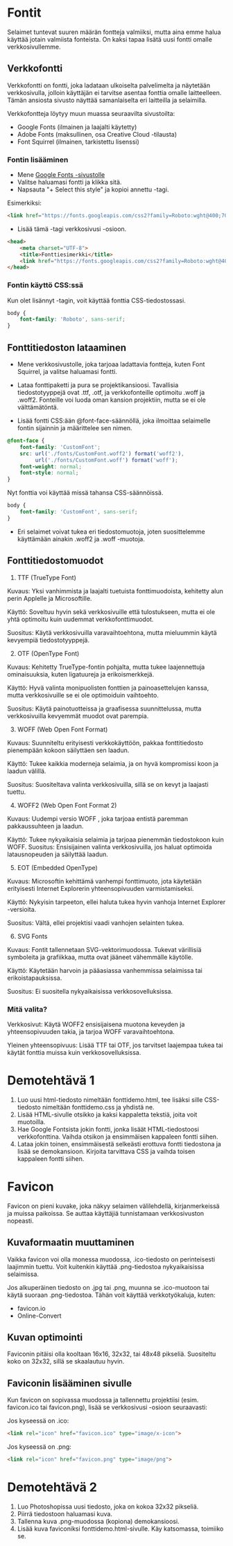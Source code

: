 # Fontit

Selaimet tuntevat suuren määrän fontteja valmiiksi, mutta aina emme halua käyttää jotain valmiista fonteista. On kaksi tapaa lisätä uusi fontti omalle verkkosivullemme.

## Verkkofontti

Verkkofontti on fontti, joka ladataan ulkoiselta palvelimelta ja näytetään verkkosivulla, jolloin käyttäjän ei tarvitse asentaa fonttia omalle laitteelleen. Tämän ansiosta sivusto näyttää samanlaiselta eri laitteilla ja selaimilla.

Verkkofontteja löytyy muun muassa seuraavilta sivustoilta:

- Google Fonts (ilmainen ja laajalti käytetty)
- Adobe Fonts (maksullinen, osa Creative Cloud -tilausta)
- Font Squirrel (ilmainen, tarkistettu lisenssi)

### Fontin lisääminen

- Mene [Google Fonts -sivustolle](https://fonts.google.com/)<base target="_blank">
- Valitse haluamasi fontti ja klikka sitä.
- Napsauta "+ Select this style" ja kopioi annettu <link>-tagi.

Esimerkiksi:
````html
<link href="https://fonts.googleapis.com/css2?family=Roboto:wght@400;700&display=swap" rel="stylesheet">

``````

- Lisää tämä <link>-tagi verkkosivusi <head>-osioon.

````html
<head>
    <meta charset="UTF-8">
    <title>Fonttiesimerkki</title>
    <link href="https://fonts.googleapis.com/css2?family=Roboto:wght@400;700&display=swap" rel="stylesheet">
</head>
````    

### Fontin käyttö CSS:ssä

Kun olet lisännyt <link>-tagin, voit käyttää fonttia CSS-tiedostossasi.

````css
body {
    font-family: 'Roboto', sans-serif;
}
````

## Fonttitiedoston lataaminen

- Mene verkkosivustolle, joka tarjoaa ladattavia fontteja, kuten Font Squirrel, ja valitse haluamasi fontti.

- Lataa fonttipaketti ja pura se projektikansioosi. Tavallisia tiedostotyyppejä ovat .ttf, .otf, ja verkkofonteille optimoitu .woff ja .woff2. Fonteille voi luoda oman kansion projektiin, mutta se ei ole välttämätöntä.

- Lisää fontti CSS:ään @font-face-säännöllä, joka ilmoittaa selaimelle fontin sijainnin ja määrittelee sen nimen.

````css
@font-face {
    font-family: 'CustomFont';
    src: url('./fonts/CustomFont.woff2') format('woff2'),
         url('./fonts/CustomFont.woff') format('woff');
    font-weight: normal;
    font-style: normal;
}
````

Nyt fonttia voi käyttää missä tahansa CSS-säännöissä.

````css
body {
    font-family: 'CustomFont', sans-serif;
}
````

- Eri selaimet voivat tukea eri tiedostomuotoja, joten suosittelemme käyttämään ainakin .woff2 ja .woff -muotoja. 

## Fonttitiedostomuodot

1. TTF (TrueType Font)

Kuvaus: Yksi vanhimmista ja laajalti tuetuista fonttimuodoista, kehitetty alun perin Applelle ja Microsoftille.

Käyttö: Soveltuu hyvin sekä verkkosivuille että tulostukseen, mutta ei ole yhtä optimoitu kuin uudemmat verkkofonttimuodot.

Suositus: Käytä verkkosivuilla varavaihtoehtona, mutta mieluummin käytä kevyempiä tiedostotyyppejä.

2. OTF (OpenType Font)

Kuvaus: Kehitetty TrueType-fontin pohjalta, mutta tukee laajennettuja ominaisuuksia, kuten ligatuureja ja erikoismerkkejä.

Käyttö: Hyvä valinta monipuolisten fonttien ja painoasettelujen kanssa, mutta verkkosivuille se ei ole optimoiduin vaihtoehto.

Suositus: Käytä painotuotteissa ja graafisessa suunnittelussa, mutta verkkosivuilla kevyemmät muodot ovat parempia.

3. WOFF (Web Open Font Format)

Kuvaus: Suunniteltu erityisesti verkkokäyttöön, pakkaa fonttitiedosto pienempään kokoon säilyttäen sen laadun.

Käyttö: Tukee kaikkia moderneja selaimia, ja on hyvä kompromissi koon ja laadun välillä.

Suositus: Suositeltava valinta verkkosivuilla, sillä se on kevyt ja laajasti tuettu.

4. WOFF2 (Web Open Font Format 2)

Kuvaus: Uudempi versio WOFF
, joka tarjoaa entistä paremman pakkaussuhteen ja laadun.

Käyttö: Tukee nykyaikaisia selaimia ja tarjoaa pienemmän tiedostokoon kuin WOFF.
Suositus: Ensisijainen valinta verkkosivuilla, jos haluat optimoida latausnopeuden ja säilyttää laadun.

5. EOT (Embedded OpenType)

Kuvaus: Microsoftin kehittämä vanhempi fonttimuoto, jota käytetään erityisesti Internet Explorerin yhteensopivuuden varmistamiseksi.

Käyttö: Nykyisin tarpeeton, ellei haluta tukea hyvin vanhoja Internet Explorer -versioita.

Suositus: Vältä, ellei projektisi vaadi vanhojen selainten tukea.

6. SVG Fonts

Kuvaus: Fontit tallennetaan SVG-vektorimuodossa. Tukevat värillisiä symboleita ja grafiikkaa, mutta ovat jääneet vähemmälle käytölle.

Käyttö: Käytetään harvoin ja pääasiassa vanhemmissa selaimissa tai erikoistapauksissa.

Suositus: Ei suositella nykyaikaisissa verkkosovelluksissa.

### Mitä valita?

Verkkosivut: Käytä WOFF2 ensisijaisena muotona keveyden ja yhteensopivuuden takia, ja tarjoa WOFF varavaihtoehtona.

Yleinen yhteensopivuus: Lisää TTF tai OTF, jos tarvitset laajempaa tukea tai käytät fonttia muissa kuin verkkosovelluksissa.

# Demotehtävä 1

1. Luo uusi html-tiedosto nimeltään fonttidemo.html, tee lisäksi sille CSS-tiedosto nimeltään fonttidemo.css ja yhdistä ne.
2. Lisää HTML-sivulle otsikko ja kaksi kappaletta tekstiä, joita voit muotoilla.
3. Hae Google Fontsista jokin fontti, jonka lisäät HTML-tiedostoosi verkkofonttina. Vaihda otsikon ja ensimmäisen kappaleen fontti siihen.
4. Lataa jokin toinen, ensimmäisestä selkeästi erottuva fontti tiedostona ja lisää se demokansioon. Kirjoita tarvittava CSS ja vaihda toisen kappaleen fontti siihen.

# Favicon

Favicon on pieni kuvake, joka näkyy selaimen välilehdellä, kirjanmerkeissä ja muissa paikoissa. Se auttaa käyttäjiä tunnistamaan verkkosivuston nopeasti.

## Kuvaformaatin muuttaminen

Vaikka favicon voi olla monessa muodossa, .ico-tiedosto on perinteisesti laajimmin tuettu. Voit kuitenkin käyttää .png-tiedostoa nykyaikaisissa selaimissa.

Jos alkuperäinen tiedosto on .jpg tai .png, muunna se .ico-muotoon tai käytä suoraan .png-tiedostoa. Tähän voit käyttää verkkotyökaluja, kuten:

- favicon.io
- Online-Convert

## Kuvan optimointi

Faviconin pitäisi olla kooltaan 16x16, 32x32, tai 48x48 pikseliä. Suositeltu koko on 32x32, sillä se skaalautuu hyvin.

## Faviconin lisääminen sivulle

Kun favicon on sopivassa muodossa ja tallennettu projektiisi (esim. favicon.ico tai favicon.png), lisää se verkkosivusi <head>-osioon seuraavasti:

Jos kyseessä on .ico:

````html
<link rel="icon" href="favicon.ico" type="image/x-icon">
````

Jos kyseessä on .png:

````html
<link rel="icon" href="favicon.png" type="image/png">
````

# Demotehtävä 2

1. Luo Photoshopissa uusi tiedosto, joka on kokoa 32x32 pikseliä.
2. Piirrä tiedostoon haluamasi kuva.
3. Tallenna kuva .png-muodossa (kopiona) demokansioosi.
4. Lisää kuva faviconiksi fonttidemo.html-sivulle. Käy katsomassa, toimiiko se.